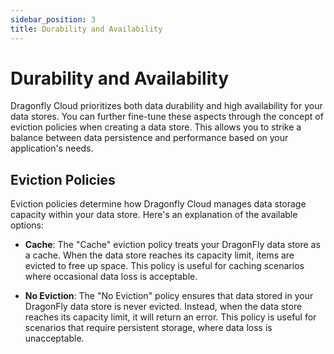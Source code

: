 ```yaml
---
sidebar_position: 3
title: Durability and Availability
--- 
```



# Durability and Availability
Dragonfly Cloud prioritizes both data durability and high availability for your data stores. You can further fine-tune these aspects through the concept of eviction policies when creating a data store. This allows you to strike a balance between data persistence and performance based on your application's needs.


## Eviction Policies

Eviction policies determine how Dragonfly Cloud manages data storage capacity within your data store. Here's an explanation of the available options:

- **Cache**: The "Cache" eviction policy treats your DragonFly data store as a cache. When the data store reaches its capacity limit, items are evicted to free up space. This policy is useful for caching scenarios where occasional data loss is acceptable.

- **No Eviction**: The "No Eviction" policy ensures that data stored in your DragonFly data store is never evicted. Instead, when the data store reaches its capacity limit, it will return an error. This policy is useful for scenarios that require persistent storage, where data loss is unacceptable.






